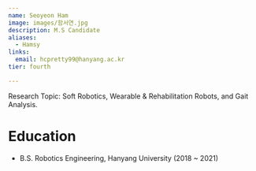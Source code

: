 ```yaml
---
name: Seoyeon Ham
image: images/함서연.jpg
description: M.S Candidate
aliases:
  - Hamsy
links:
  email: hcpretty99@hanyang.ac.kr
tier: fourth

---
```

Research Topic: Soft Robotics, Wearable & Rehabilitation Robots, and Gait Analysis.

# Education
- B.S. Robotics Engineering, Hanyang University (2018 ~ 2021)